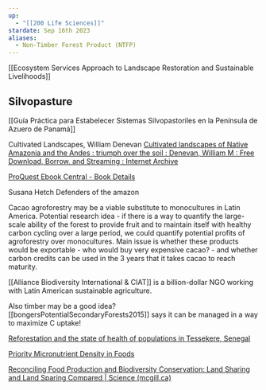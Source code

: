 ```yaml
---
up:
  - "[[200 Life Sciences]]"
stardate: Sep 16th 2023
aliases:
  - Non-Timber Forest Product (NTFP)
---
```



[[Ecosystem Services Approach to Landscape Restoration and Sustainable Livelihoods]]

## Silvopasture

[[Guía Práctica para Estabelecer Sistemas Silvopastoriles en la Península de Azuero de Panamá]]


Cultivated Landscapes, William Denevan
[Cultivated landscapes of Native Amazonia and the Andes : triumph over the soil : Denevan, William M : Free Download, Borrow, and Streaming : Internet Archive](https://archive.org/details/cultivatedlandsc0000dene/page/n9/mode/2up)

[ProQuest Ebook Central - Book Details](https://ebookcentral.proquest.com/lib/mcgill/detail.action?docID=909497)

Susana Hetch
Defenders of the amazon


Cacao agroforestry may be a viable substitute to monocultures in Latin America. Potential research idea - if there is a way to quantify the large-scale ability of the forest to provide fruit and to maintain itself with healthy carbon cycling over a large period, we could quantify potential profits of agroforestry over monocultures.
	Main issue is whether these products would be exportable - who would buy very expensive cacao? - and whether carbon credits can be used in the 3 years that it takes cacao to reach maturity.


[[Alliance Biodiversity International & CIAT]] is a billion-dollar NGO working with Latin American sustainable agriculture.

Also timber may be a good idea? [[bongersPotentialSecondaryForests2015]] says it can be managed in a way to maximize C uptake!

[Reforestation and the state of health of populations in Tessekere, Senegal](https://link.springer.com/article/10.1007/s10113-019-01467-x)

[Priority Micronutrient Density in Foods](https://www.frontiersin.org/articles/10.3389/fnut.2022.806566/full?utm_source=fweb&utm_medium=nblog&utm_campaign=ba-sci-fnut-best-foods-micronutrients)

[Reconciling Food Production and Biodiversity Conservation: Land Sharing and Land Sparing Compared | Science (mcgill.ca)](https://www-science-org.proxy3.library.mcgill.ca/doi/10.1126/science.1208742)

